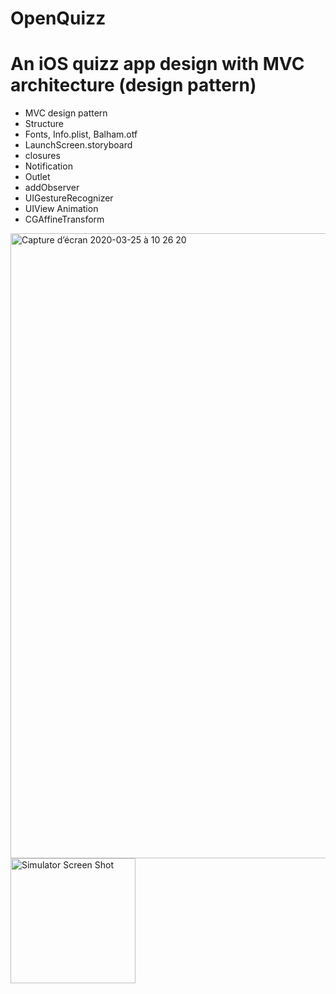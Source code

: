 # OpenQuizz
# An iOS quizz app design with MVC architecture (design pattern)

- MVC design pattern
- Structure
- Fonts, Info.plist, Balham.otf
- LaunchScreen.storyboard
- closures
- Notification
- Outlet
- addObserver
- UIGestureRecognizer
- UIView Animation
- CGAffineTransform





<img width="1000" alt="Capture d’écran 2020-03-25 à 10 26 20" src="https://user-images.githubusercontent.com/56839789/77522082-ef226000-6e83-11ea-8b39-8d1431d5e2a9.png">



<img width="200" alt="Simulator Screen Shot" src="https://user-images.githubusercontent.com/56839789/77522054-e3cf3480-6e83-11ea-8d6c-78ccfa550ae8.gif"> 





